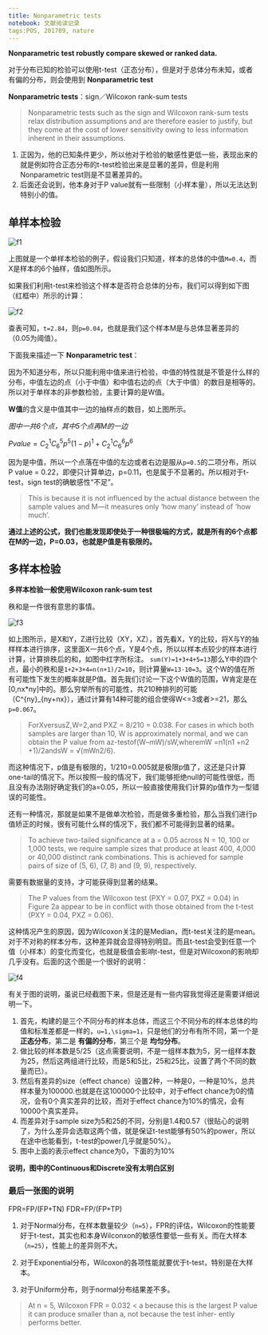 ```yaml
---
title: Nonparametric tests
notebook: 文献阅读记录
tags:POS, 201709, nature
---
```


**Nonparametric test robustly compare skewed or ranked data.**

对于分布已知的检验可以使用t-test（正态分布），但是对于总体分布未知，或者有偏的分布，则会使用到 **Nonparametric test**

**Nonparametric tests**：sign／Wilcoxon rank-sum tests

>Nonparametric tests such as the sign and Wilcoxon rank-sum tests relax distribution assumptions and are therefore easier to justify, but they come at the cost of lower sensitivity owing to less information inherent in their assumptions. 

1. 正因为，他的已知条件更少，所以他对于检验的敏感性更低一些，表现出来的就是例如符合正态分布的t-test检验出来是显著的差异，但是利用Nonparametric test则是不显著差异的。
2. 后面还会说到，他本身对于P value就有一些限制（小样本量），所以无法达到特别小的值。


## 单样本检验

![f1](../pics/pos8-1.png)

上图就是一个单样本检验的例子，假设我们只知道，样本的总体的中值`M=0.4`，而X是样本的6个抽样，值如图所示。

如果我们利用t-test来检验这个样本是否符合总体的分布，我们可以得到如下图（红框中）所示的计算：

![f2](../pics/pos8-2.png)

查表可知，`t=2.84`，则`p=0.04`，也就是我们这个样本M是与总体显著差异的（0.05为阈值）。

下面我来描述一下 **Nonparametric test**：

因为不知道分布，所以只能利用中值来进行检验，中值的特性就是不管是什么样的分布，中值左边的点（小于中值）和中值右边的点（大于中值）的数目是相等的。所以对于单样本的非参数检验，主要计算的是W值。

**W值**的含义是中值其中一边的抽样点的数目，如上图所示。

_图中一共6个点，其中5个点再M的一边_

$P value=C^{1}_{2}C^{5}_{6}p^{5}(1-p)^{1}+C^{1}_{2}C^{6}_{6}p^{6}$

因为是中值，所以一个点落在中值的左边或者右边是服从`p=0.5`的二项分布，所以P value = 0.22，即便只计算单边，p=0.11，也是属于不显著的。所以相对于t-test，sign test的确敏感性“不足”。

>This is because it is not influenced by the actual distance between the sample values and M—it measures only ‘how many’ instead of ‘how much’. 

**通过上述的公式，我们也能发现即使处于一种很极端的方式，就是所有的6个点都在M的一边，P=0.03，也就是P值是有极限的。**


## 多样本检验

**多样本检验一般使用Wilcoxon rank-sum test**

秩和是一件很有意思的事情。


![f3](../pics/pos8-3.png)

如上图所示，是X和Y，Z进行比较（XY，XZ），首先看X，Y的比较，将X与Y的抽样样本进行排序，这里面X一共6个点，Y是4个点，所以以样本点较少的样本进行计算，计算排秩后的和，如图中红字所标注。
`sum(Y)=1+3+4+5=13`那么Y中的四个点，最小的秩和是`1+2+3+4=n(n+1)/2=10`，则计算量`W=13-10=3`。这个W的值在所有可能性下发生的概率就是P值。首先我们讨论一下这个W值的范围，W肯定是在[0,nx*ny]中的。那么穷举所有的可能性，共210种排列的可能（C^{ny}_{ny+nx}），通过计算有14种可能的组合使得W<=3或者>=21，那么`p=0.067`。

>ForXversusZ,W=2,and PXZ = 8/210 = 0.038. For cases in which both samples are larger than 10, W is approximately normal, and we can obtain the P value from az-testof(W–mW)/sW,wheremW =n1(n1 +n2 +1)/2andsW = √(mWn2/6).

而这种情况下，p值是有极限的，1/210=0.005就是极限p值了，这还是只计算one-tail的情况下。所以按照一般的情况下，我们能够拒绝null的可能性很低，而且没有办法刚好确定我们的a=0.05，所以一般直接使用我们计算的p值作为一型错误的可能性。

还有一种情况，那就是如果不是做单次检验，而是做多重检验，那么当我们进行p值矫正的时候，很有可能什么样的情况下，我们都不可能得到显著的结果。

>To achieve two-tailed significance at a = 0.05 across N = 10, 100 or 1,000 tests, we require sample sizes that produce at least 400, 4,000 or 40,000 distinct rank combinations. This is achieved for sample pairs of size of (5, 6), (7, 8) and (9, 9), respectively.

需要有数据量的支持，才可能获得到显著的结果。

>The P values from the Wilcoxon test (PXY = 0.07, PXZ = 0.04) in Figure 2a appear to be in conflict with those obtained from the t-test (PXY = 0.04, PXZ = 0.06). 

这种情况产生的原因，因为Wilcoxon关注的是Median，而t-test关注的是mean。对于不对称的样本分布，这种差异就会显得特别明显。而且t-test会受到任意一个值（小样本）的变化而变化，也就是极值会影响t-test，但是对Wilcoxon的影响却几乎没有。后面的这个图是一个很好的说明：

![f4](../pics/pos8-4.png)

有关于图的说明，虽说已经截图下来，但是还是有一些内容我觉得还是需要详细说明一下。

1. 首先，构建的是三个不同分布的样本总体，而这三个不同分布的样本总体的均值和标准差都是一样的，`u=1,\sigma=1`，只是他们的分布有所不同，第一个是 **正态分布**，第二是 **有偏的分布**，第三个是 **均匀分布**。
2. 做比较的样本数是5/25（这点需要说明，不是一组样本数为5，另一组样本数为25，然后这两组进行比较，而是5和5比，25和25比，设置了两个不同的数量而已）。
3. 然后有差异的size（effect chance）设置2种，一种是0，一种是10%，总共样本量为100000.也就是在这100000个比较中，对于effect chance为0的情况，会有0个真实差异的比较，而对于effect chance为10%的情况，会有10000个真实差异。
4. 而差异对于sample size为5和25的不同，分别是1.4和0.57（很贴心的说明了，为什么差异会选取这两个值，就是保证t-test能够有50%的power，所以在途中也能看到，t-test的power几乎就是50%）。
5. 图中上面的表示effect chance为0，下面的为10%

**说明，图中的Continuous和Discrete没有太明白区别**


### 最后一张图的说明

FPR=FP/(FP+TN)
FDR=FP/(FP+TP)

1. 对于Normal分布，在样本数量较少（`n=5`），FPR的评估，Wilcoxon的性能要好于t-test，其实也和本身Wilconxon的敏感性要低一些有关。而在大样本（`n=25`），性能上的差异则不大。

2. 对于Exponential分布，Wilcoxon的各项性能就要优于t-test，特别是在大样本。

3. 对于Uniform分布，则于normal分布结果差不多。

>At n = 5, Wilcoxon FPR = 0.032 < a because this is the largest P value it can produce smaller than a, not because the test inher- ently performs better.



			